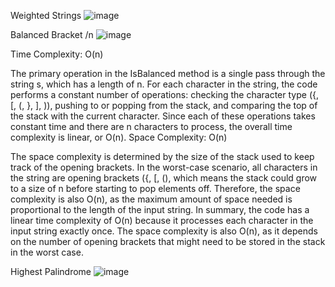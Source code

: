Weighted Strings
![image](https://github.com/imroatulfaizah/msbu/assets/23720075/2e56ec1a-e799-4095-8989-32c7ce4f3d33)

Balanced Bracket /n
![image](https://github.com/imroatulfaizah/msbu/assets/23720075/05c0e280-d461-442d-8e6a-5712c5ac3880)

Time Complexity: O(n)

The primary operation in the IsBalanced method is a single pass through the string s, which has a length of n.
For each character in the string, the code performs a constant number of operations: checking the character type ({, [, (, }, ], )), pushing to or popping from the stack, and comparing the top of the stack with the current character.
Since each of these operations takes constant time and there are n characters to process, the overall time complexity is linear, or O(n).
Space Complexity: O(n)

The space complexity is determined by the size of the stack used to keep track of the opening brackets.
In the worst-case scenario, all characters in the string are opening brackets ({, [, (), which means the stack could grow to a size of n before starting to pop elements off.
Therefore, the space complexity is also O(n), as the maximum amount of space needed is proportional to the length of the input string.
In summary, the code has a linear time complexity of O(n) because it processes each character in the input string exactly once. The space complexity is also O(n), as it depends on the number of opening brackets that might need to be stored in the stack in the worst case.

Highest Palindrome
![image](https://github.com/imroatulfaizah/msbu/assets/23720075/f33a5e20-2248-4e14-8262-1613f545f3c6)

